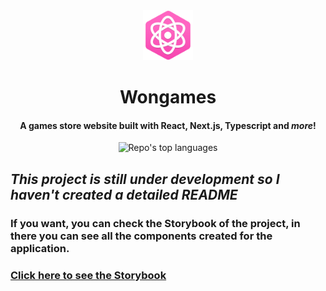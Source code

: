 <div align='center'>
  <img src='./public/img/icon-192.png' width='80' />

  <h1 align='center' >
    Wongames
  </h1>
 </div>

<h4 align="center">
  A games store website built with React, Next.js, Typescript and <i>more</i>!
</h4>

<p align="center">
  <img alt="Repo's top languages" src="https://img.shields.io/static/v1?label=Main%20technologies&message=React%2FNext.js%2FTypeScript&style=for-the-badge&color=f062c0&labelColor=06092b">
</p>

## <i>This project is still under development so I haven't created a detailed README </i>
  
### If you want, you can check the Storybook of the project, in there you can see all the components created for the application.
### [Click here to see the Storybook](https://wongames-storybook-tiagodiass.netlify.app/)
